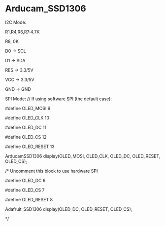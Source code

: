 # Arducam_SSD1306

I2C Mode:

R1,R4,R6,R7:4.7K

R8, 0K


D0 -> SCL

D1 -> SDA

RES -> 3.3/5V

VCC -> 3.3/5V

GND -> GND

SPI Mode:
// If using software SPI (the default case):

#define OLED_MOSI   9

#define OLED_CLK   10

#define OLED_DC    11

#define OLED_CS    12

#define OLED_RESET 13

ArducamSSD1306 display(OLED_MOSI, OLED_CLK, OLED_DC, OLED_RESET, OLED_CS);

/* Uncomment this block to use hardware SPI

#define OLED_DC     6

#define OLED_CS     7

#define OLED_RESET  8

Adafruit_SSD1306 display(OLED_DC, OLED_RESET, OLED_CS);

*/

